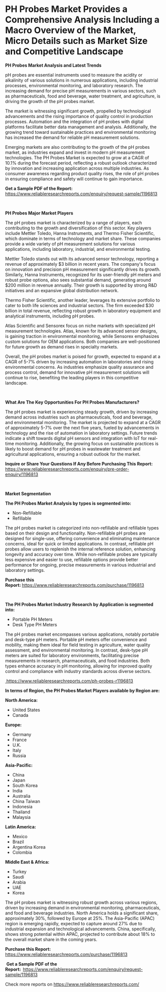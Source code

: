 <p><h1>PH Probes Market Provides a Comprehensive Analysis Including a Macro Overview of the Market, Micro Details such as Market Size and Competitive Landscape</h1></p><p><strong>PH Probes Market Analysis and Latest Trends</strong></p>
<p><p>pH probes are essential instruments used to measure the acidity or alkalinity of various solutions in numerous applications, including industrial processes, environmental monitoring, and laboratory research. The increasing demand for precise pH measurements in various sectors, such as pharmaceuticals, food and beverage, water treatment, and agriculture, is driving the growth of the pH probes market.</p><p>The market is witnessing significant growth, propelled by technological advancements and the rising importance of quality control in production processes. Automation and the integration of pH probes with digital platforms facilitate better data management and analysis. Additionally, the growing trend toward sustainable practices and environmental monitoring has increased the demand for reliable pH measurement solutions.</p><p>Emerging markets are also contributing to the growth of the pH probes market, as industries expand and invest in modern pH measurement technologies. The PH Probes Market is expected to grow at a CAGR of 10.1% during the forecast period, reflecting a robust outlook characterized by innovation and increasing application across multiple industries. As consumer awareness regarding product quality rises, the role of pH probes in ensuring compliance and safety will continue to gain importance.</p></p>
<p><strong>Get a Sample PDF of the Report:&nbsp;</strong> <a href="https://www.reliableresearchreports.com/enquiry/request-sample/1196813?utm_campaign=3090&utm_medium=2&utm_source=Github&utm_content=ia&utm_term=06042025&utm_id=ph-probes">https://www.reliableresearchreports.com/enquiry/request-sample/1196813</a></p>
<p>&nbsp;</p>
<p><strong>PH Probes Major Market Players</strong></p>
<p><p>The pH probes market is characterized by a range of players, each contributing to the growth and diversification of this sector. Key players include Mettler Toledo, Hanna Instruments, and Thermo Fisher Scientific, which dominate in terms of technology and market share. These companies provide a wide variety of pH measurement solutions for various applications, including laboratory, industrial, and environmental testing.</p><p>Mettler Toledo stands out with its advanced sensor technology, reporting a revenue of approximately $3 billion in recent years. The company's focus on innovation and precision pH measurement significantly drives its growth. Similarly, Hanna Instruments, recognized for its user-friendly pH meters and robust probe options, also sees substantial demand, generating around $200 million in revenue annually. Their growth is supported by strong R&D initiatives and an expansive global distribution network.</p><p>Thermo Fisher Scientific, another leader, leverages its extensive portfolio to cater to both life sciences and industrial sectors. The firm exceeded $30 billion in total revenue, reflecting robust growth in laboratory equipment and analytical instruments, including pH probes.</p><p>Atlas Scientific and Sensorex focus on niche markets with specialized pH measurement technologies. Atlas, known for its advanced sensor designs, is gaining traction in environmental monitoring, while Sensorex emphasizes custom solutions for OEM applications. Both companies are well-positioned for future growth as demand rises in specialty markets.</p><p>Overall, the pH probes market is poised for growth, expected to expand at a CAGR of 5-7% driven by increasing automation in laboratories and rising environmental concerns. As industries emphasize quality assurance and process control, demand for innovative pH measurement solutions will continue to rise, benefiting the leading players in this competitive landscape.</p></p>
<p>&nbsp;</p>
<p><strong>What Are The Key Opportunities For PH Probes Manufacturers?</strong></p>
<p><p>The pH probes market is experiencing steady growth, driven by increasing demand across industries such as pharmaceuticals, food and beverage, and environmental monitoring. The market is projected to expand at a CAGR of approximately 5-7% over the next five years, fueled by advancements in technology and the rise of automation in laboratory settings. Future trends indicate a shift towards digital pH sensors and integration with IoT for real-time monitoring. Additionally, the growing focus on sustainable practices is likely to boost demand for pH probes in wastewater treatment and agricultural applications, ensuring a robust outlook for the market.</p></p>
<p><strong>Inquire or Share Your Questions If Any Before Purchasing This Report:</strong> <a href="https://www.reliableresearchreports.com/enquiry/pre-order-enquiry/1196813?utm_campaign=3090&utm_medium=2&utm_source=Github&utm_content=ia&utm_term=06042025&utm_id=ph-probes">https://www.reliableresearchreports.com/enquiry/pre-order-enquiry/1196813</a></p>
<p>&nbsp;</p>
<p><strong>Market Segmentation</strong></p>
<p><strong>The PH Probes Market Analysis by types is segmented into:</strong></p>
<p><ul><li>Non-Refillable</li><li>Refillable</li></ul></p>
<p><p>The pH probes market is categorized into non-refillable and refillable types based on their design and functionality. Non-refillable pH probes are designed for single-use, offering convenience and eliminating maintenance concerns, ideal for quick or limited applications. In contrast, refillable pH probes allow users to replenish the internal reference solution, enhancing longevity and accuracy over time. While non-refillable probes are typically less expensive and easier to use, refillable options provide better performance for ongoing, precise measurements in various industrial and laboratory settings.</p></p>
<p><strong>Purchase this Report:&nbsp;</strong><a href="https://www.reliableresearchreports.com/purchase/1196813?utm_campaign=3090&utm_medium=2&utm_source=Github&utm_content=ia&utm_term=06042025&utm_id=ph-probes">https://www.reliableresearchreports.com/purchase/1196813</a></p>
<p>&nbsp;</p>
<p><strong>The PH Probes Market Industry Research by Application is segmented into:</strong></p>
<p><ul><li>Portable PH Meters</li><li>Desk Type PH Meters</li></ul></p>
<p><p>The pH probes market encompasses various applications, notably portable and desk-type pH meters. Portable pH meters offer convenience and mobility, making them ideal for field testing in agriculture, water quality assessment, and environmental monitoring. In contrast, desk-type pH meters are suited for laboratory environments, facilitating precise measurements in research, pharmaceuticals, and food industries. Both types enhance accuracy in pH monitoring, allowing for improved quality control and compliance with industry standards across diverse sectors.</p></p>
<p><a href="https://www.reliableresearchreports.com/ph-probes-r1196813?utm_campaign=3090&utm_medium=2&utm_source=Github&utm_content=ia&utm_term=06042025&utm_id=ph-probes">&nbsp;https://www.reliableresearchreports.com/ph-probes-r1196813</a></p>
<p><strong>In terms of Region, the PH Probes Market Players available by Region are:</strong></p>
<p>
    <p> <strong> North America: </strong>
        <ul>
            <li>United States</li>
            <li>Canada</li>
        </ul>
        </p> 
    <p> <strong> Europe: </strong>
        <ul>
            <li>Germany</li>
            <li>France</li>
            <li>U.K.</li>
            <li>Italy</li>
            <li>Russia</li>
        </ul>
        </p> 
    <p> <strong> Asia-Pacific: </strong>
        <ul>
            <li>China</li>
            <li>Japan</li>
            <li>South Korea</li>
            <li>India</li>
            <li>Australia</li>
            <li>China Taiwan</li>
            <li>Indonesia</li>
            <li>Thailand</li>
            <li>Malaysia</li>
        </ul>
        </p> 
    <p> <strong> Latin America: </strong>
        <ul>
            <li>Mexico</li>
            <li>Brazil</li>
            <li>Argentina Korea</li>
            <li>Colombia</li>
        </ul>
        </p> 
    <p> <strong> Middle East & Africa: </strong>
        <ul>
            <li>Turkey</li>
            <li>Saudi</li>
            <li>Arabia</li>
            <li>UAE</li>
            <li>Korea</li>
        </ul>
    </p>
    </p>
<p><p>The pH probes market is witnessing robust growth across various regions, driven by increasing demand in environmental monitoring, pharmaceuticals, and food and beverage industries. North America holds a significant share, approximately 30%, followed by Europe at 25%. The Asia-Pacific (APAC) region is emerging rapidly, expected to capture around 27% due to industrial expansion and technological advancements. China, specifically, shows strong potential within APAC, projected to contribute about 18% to the overall market share in the coming years.</p></p>
<p><strong>Purchase this Report: </strong><a href="https://www.reliableresearchreports.com/purchase/1196813?utm_campaign=3090&utm_medium=2&utm_source=Github&utm_content=ia&utm_term=06042025&utm_id=ph-probes">https://www.reliableresearchreports.com/purchase/1196813</a></p>
<p>&nbsp;<strong>Get a Sample PDF of the Report:&nbsp;&nbsp;</strong><a href="https://www.reliableresearchreports.com/enquiry/request-sample/1196813?utm_campaign=3090&utm_medium=2&utm_source=Github&utm_content=ia&utm_term=06042025&utm_id=ph-probes">https://www.reliableresearchreports.com/enquiry/request-sample/1196813</a></p>
<p><strong></strong></p>
<p>Check more reports on <a href="https://www.reliableresearchreports.com/?utm_campaign=3090&utm_medium=2&utm_source=Github&utm_content=ia&utm_term=06042025&utm_id=ph-probes">https://www.reliableresearchreports.com/</a></p>
